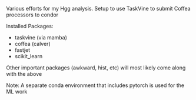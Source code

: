 Various efforts for my Hgg analysis. Setup to use TaskVine to submit Coffea processors to condor

Installed Packages:

   * taskvine (via mamba)
   * coffea (calver)
   * fastjet
   * scikit_learn

Other important packages (awkward, hist, etc) will most likely come along with the above

Note: A separate conda environment that includes pytorch is used for the ML work
